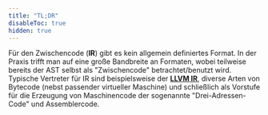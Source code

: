 ```yaml
---
title: "TL;DR"
disableToc: true
hidden: true
---
```


Für den Zwischencode (**IR**) gibt es kein allgemein definiertes Format. In der Praxis
trifft man auf eine große Bandbreite an Formaten, wobei teilweise bereits der AST selbst
als "Zwischencode" betrachtet/benutzt wird. Typische Vertreter für IR sind beispielsweise
der [**LLVM IR**](LLVM_als_IR.pdf), diverse Arten von Bytecode (nebst passender virtueller
Maschine) und schließlich als Vorstufe für die Erzeugung von Maschinencode der sogenannte
"Drei-Adressen-Code" und Assemblercode.


